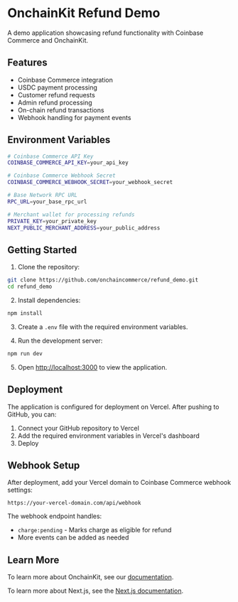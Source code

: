 # OnchainKit Refund Demo

A demo application showcasing refund functionality with Coinbase Commerce and OnchainKit.

## Features

- Coinbase Commerce integration
- USDC payment processing
- Customer refund requests
- Admin refund processing
- On-chain refund transactions
- Webhook handling for payment events

## Environment Variables

```bash
# Coinbase Commerce API Key
COINBASE_COMMERCE_API_KEY=your_api_key

# Coinbase Commerce Webhook Secret
COINBASE_COMMERCE_WEBHOOK_SECRET=your_webhook_secret

# Base Network RPC URL
RPC_URL=your_base_rpc_url

# Merchant wallet for processing refunds
PRIVATE_KEY=your_private_key
NEXT_PUBLIC_MERCHANT_ADDRESS=your_public_address
```

## Getting Started

1. Clone the repository:
```bash
git clone https://github.com/onchaincommerce/refund_demo.git
cd refund_demo
```

2. Install dependencies:
```bash
npm install
```

3. Create a `.env` file with the required environment variables.

4. Run the development server:
```bash
npm run dev
```

5. Open [http://localhost:3000](http://localhost:3000) to view the application.

## Deployment

The application is configured for deployment on Vercel. After pushing to GitHub, you can:

1. Connect your GitHub repository to Vercel
2. Add the required environment variables in Vercel's dashboard
3. Deploy

## Webhook Setup

After deployment, add your Vercel domain to Coinbase Commerce webhook settings:

```
https://your-vercel-domain.com/api/webhook
```

The webhook endpoint handles:
- `charge:pending` - Marks charge as eligible for refund
- More events can be added as needed

## Learn More

To learn more about OnchainKit, see our [documentation](https://onchainkit.xyz/getting-started).

To learn more about Next.js, see the [Next.js documentation](https://nextjs.org/docs).
